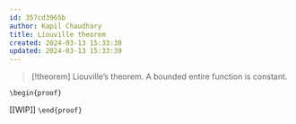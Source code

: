 ```yaml
---
id: 357cd3965b
author: Kapil Chaudhary
title: Liouville theorem
created: 2024-03-13 15:33:30
updated: 2024-03-13 15:33:39
---
```

> [!theorem] Liouville’s theorem.
> A bounded entire function is constant.

`\begin{proof}`

[[WIP]]
`\end{proof}`